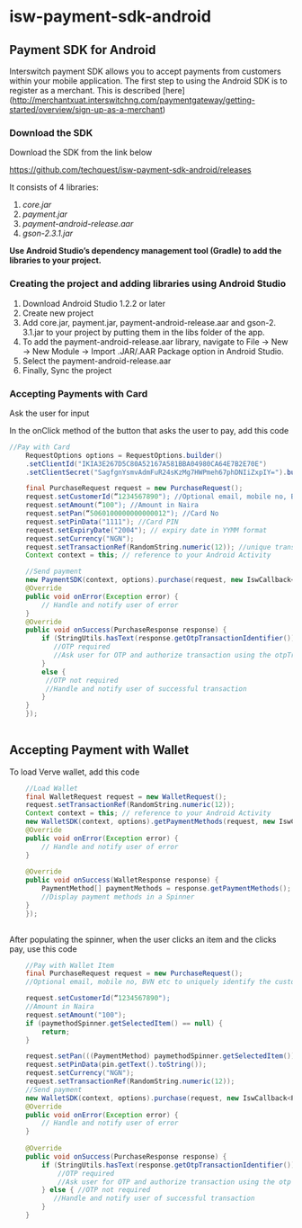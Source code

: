 # isw-payment-sdk-android

## Payment SDK for Android

Interswitch payment SDK allows you to accept payments from customers within your mobile application.
The first step to ​using the ​Android SDK is to register as a merchant. This is described [here] (http://merchantxuat.interswitchng.com/paymentgateway/getting-started/overview/sign-up-as-a-merchant)


### Download the SDK

Download the SDK from the link below

https://github.com/techquest/isw-payment-sdk-android/releases

It consists of ​4 libraries:

1. *core.jar*
2. *payment.jar*
3. *payment-android-release.aar*
4. *gson-2.​3.1.jar*

**Use Android Studio’s dependency management tool (Gradle) to add the libraries to your project.**


### Creating the project and adding libraries using Android Studio

1. Download Android Studio 1.2.2 or later
2. Create new project
3. Add core.jar, payment.jar, payment-android-release.aar and gson-2.​3.1.jar to your project by putting them in the libs folder of the app.
4. To add the payment-android-release.aar library, navigate to File -> New -> New Module -> Import .JAR/.AAR Package option in Android Studio.
5. Select the payment-android-release.aar
6. Finally, Sync the project

### Accepting Payments with Card 

Ask the user for input

In the onClick method of the button that asks the user to pay, add this code

```java
//Pay with Card
    RequestOptions options = RequestOptions.builder()
	.setClientId("IKIA3E267D5C80A52167A581BBA04980CA64E7B2E70E")
	.setClientSecret("SagfgnYsmvAdmFuR24sKzMg7HWPmeh67phDNIiZxpIY=").build(); 
```
```java
	final PurchaseRequest request = new PurchaseRequest();
    request.setCustomerId(“1234567890"); //Optional email, mobile no, BVN etc to uniquely identify the customer
    request.setAmount(“100"); //Amount in Naira
    request.setPan(“5060100000000000012"); //Card No
    request.setPinData("1111"); //Card PIN
    request.setExpiryDate("2004"); // expiry date in YYMM format
    request.setCurrency("NGN");
    request.setTransactionRef(RandomString.numeric(12)); //unique transaction reference
    Context context = this; // reference to your Android Activity
```
```java	
    //Send payment
    new PaymentSDK(context, options).purchase(request, new IswCallback<PurchaseResponse>() {
    @Override
    public void onError(Exception error) {
        // Handle and notify user of error
    }
    @Override
    public void onSuccess(PurchaseResponse response) {
        if (StringUtils.hasText(response.getOtpTransactionIdentifier())) {
           //OTP required
           //Ask user for OTP and authorize transaction using the otpTransactionIdentifier
        } 
		else { 
         //OTP not required
         //Handle and notify user of successful transaction
        }
    }
    });
	
```

## Accepting Payment with Wallet


To load Verve wallet, add this code
```java
    //Load Wallet
    final WalletRequest request = new WalletRequest();
    request.setTransactionRef(RandomString.numeric(12));
    Context context = this; // reference to your Android Activity
    new WalletSDK(context, options).getPaymentMethods(request, new IswCallback<WalletResponse>() {
    @Override
    public void onError(Exception error) {
        // Handle and notify user of error
    }
 
    @Override
    public void onSuccess(WalletResponse response) {
		PaymentMethod[] paymentMethods = response.getPaymentMethods(); 
		//Display payment methods in a Spinner
    }
	});
​
```
After populating the spinner, when the user clicks an item and the clicks pay, use this code
```java
    //Pay with Wallet Item
    final PurchaseRequest request = new PurchaseRequest();
	//Optional email, mobile no, BVN etc to uniquely identify the customer
```
```java
	request.setCustomerId(“1234567890"); 
	//Amount in Naira
    request.setAmount("100"); 
    if (paymethodSpinner.getSelectedItem() == null) {
		return;
    }
```
```java
    request.setPan(((PaymentMethod) paymethodSpinner.getSelectedItem()).getToken());
    request.setPinData(pin.getText().toString());
    request.setCurrency("NGN");
    request.setTransactionRef(RandomString.numeric(12));
	//Send payment
    new WalletSDK(context, options).purchase(request, new IswCallback<PurchaseResponse>() {
    @Override
    public void onError(Exception error) {
        // Handle and notify user of error
    }
 
    @Override
    public void onSuccess(PurchaseResponse response) {
        if (StringUtils.hasText(response.getOtpTransactionIdentifier())) {       
			//OTP required
			//Ask user for OTP and authorize transaction using the otp Transaction Identifier
        } else { //OTP not required
           //Handle and notify user of successful transaction
        }
    }
	
```